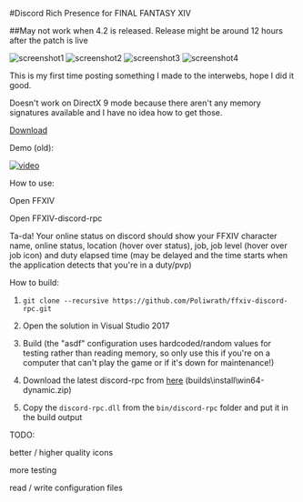 #Discord Rich Presence for FINAL FANTASY XIV

##May not work when 4.2 is released. Release might be around 12 hours after the patch is live

![screenshot1](https://i.imgur.com/O3ykoPj.png)
![screenshot2](https://i.imgur.com/rg9KWGO.png)
![screenshot3](https://i.imgur.com/WlULdui.png)
![screenshot4](https://i.imgur.com/TxXtOuI.png)

This is my first time posting something I made to the interwebs, hope I did it good. 

Doesn't work on DirectX 9 mode because there aren't any memory signatures available and I have no idea how to get those.

[Download](https://github.com/Poliwrath/ffxiv-discord-rpc/releases/latest)

Demo (old):

[![video](https://img.youtube.com/vi/GBYuvp6H5ak/0.jpg)](https://www.youtube.com/watch?v=GBYuvp6H5ak)

How to use:

Open FFXIV

Open FFXIV-discord-rpc

Ta-da! Your online status on discord should show your FFXIV character name, online status, location (hover over status), job, job level (hover over job icon) and duty elapsed time (may be delayed and the time starts when the application detects that you're in a duty/pvp)

How to build:

1. ```git clone --recursive https://github.com/Poliwrath/ffxiv-discord-rpc.git```

2. Open the solution in Visual Studio 2017

3. Build (the "asdf" configuration uses hardcoded/random values for testing rather than reading memory, so only use this if you're on a computer that can't play the game or if it's down for maintenance!)

4. Download the latest discord-rpc from [here](https://ci.appveyor.com/project/crmarsh/discord-rpc/build/artifacts) (builds\install\win64-dynamic.zip)

5. Copy the ```discord-rpc.dll``` from the ```bin/discord-rpc``` folder and put it in the build output

TODO:

better / higher quality icons

more testing

read / write configuration files
